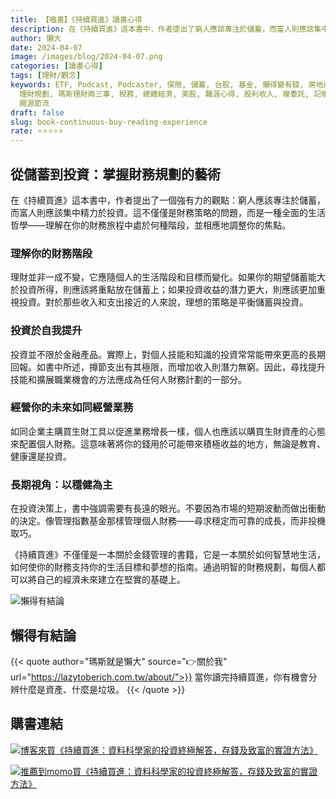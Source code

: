 ```yaml
---
title: 【嗑書】《持續買進》讀書心得
description: 在《持續買進》這本書中，作者提出了窮人應該專注於儲蓄，而富人則應該集中精力於投資的觀點。理解自己的財務階段，投資於自我提升，經營未來如同經營業務，以及長期視角都是重要的財務規劃原則。這本書不僅是一本關於金錢管理的書籍，更是一本關於如何智慧地生活，建立堅實財務基礎的指南。
author: 懶大
date: 2024-04-07
image: /images/blog/2024-04-07.png
categories: [讀書心得]
tags: [理財/觀念]
keywords: ETF, Podcast, Podcaster, 保險, 儲蓄, 台股, 基金, 懶得變有錢, 房地產, 投資, 投資理財, 支出, 收入, 理財,
  理財規劃, 瑪斯理財兩三事, 稅務, 總體經濟, 美股, 職涯心得, 股利收入, 複委託, 記帳, 讀書心得, 財務規劃, 財商, 貸款, 資產配置, 退休規劃,
  開源節流
draft: false
slug: book-continuous-buy-reading-experience
rate: ⭐️⭐️⭐️⭐️⭐️
---
```



## 從儲蓄到投資：掌握財務規劃的藝術

在《持續買進》這本書中，作者提出了一個強有力的觀點：窮人應該專注於儲蓄，而富人則應該集中精力於投資。這不僅僅是財務策略的問題，而是一種全面的生活哲學——理解在你的財務旅程中處於何種階段，並相應地調整你的焦點。

### 理解你的財務階段

理財並非一成不變，它應隨個人的生活階段和目標而變化。如果你的期望儲蓄能大於投資所得，則應該將重點放在儲蓄上；如果投資收益的潛力更大，則應該更加重視投資。對於那些收入和支出接近的人來說，理想的策略是平衡儲蓄與投資。

### 投資於自我提升

投資並不限於金融產品。實際上，對個人技能和知識的投資常常能帶來更高的長期回報。如書中所述，撙節支出有其極限，而增加收入則潛力無窮。因此，尋找提升技能和擴展職業機會的方法應成為任何人財務計劃的一部分。

### 經營你的未來如同經營業務

如同企業主購買生財工具以促進業務增長一樣，個人也應該以購買生財資產的心態來配置個人財務。這意味著將你的錢用於可能帶來積極收益的地方，無論是教育、健康還是投資。

### 長期視角：以穩健為主

在投資決策上，書中強調需要有長遠的眼光。不要因為市場的短期波動而做出衝動的決定。像管理指數基金那樣管理個人財務——尋求穩定而可靠的成長，而非投機取巧。

《持續買進》不僅僅是一本關於金錢管理的書籍，它是一本關於如何智慧地生活，如何使你的財務支持你的生活目標和夢想的指南。通過明智的財務規劃，每個人都可以將自己的經濟未來建立在堅實的基礎上。

![懶得有結論](/images/blog/lazytobeconclude.svg)
## 懶得有結論

{{< quote author="瑪斯就是懶大" source="👉關於我" url="https://lazytoberich.com.tw/about/">}}
當你讀完持續買進，你有機會分辨什麼是資產、什麼是垃圾。
{{< /quote >}}

## 購書連結
[![博客來買《持續買進：資料科學家的投資終極解答，存錢及致富的實證方法》](/images/blog/books.png)](https://www.books.com.tw/exep/assp.php/shamangels/products/0010957881?utm_source=shamangels&utm_medium=ap-books&utm_content=recommend&utm_campaign=ap-202406)

[![推薦到momo買《持續買進：資料科學家的投資終極解答，存錢及致富的實證方法》](/images/blog/momobooks.png)](https://www.momoshop.com.tw/goods/GoodsDetail.jsp?i_code=11398962&Area=search&oid=1_1&cid=index&kw=%E6%8C%81%E7%BA%8C%E8%B2%B7%E9%80%B2&memid=6000021729&cid=apuad&oid=1&osm=league)
